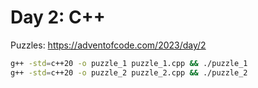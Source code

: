 # Day 2: C++

Puzzles:  <https://adventofcode.com/2023/day/2>

```bash
g++ -std=c++20 -o puzzle_1 puzzle_1.cpp && ./puzzle_1
g++ -std=c++20 -o puzzle_2 puzzle_2.cpp && ./puzzle_2
```
